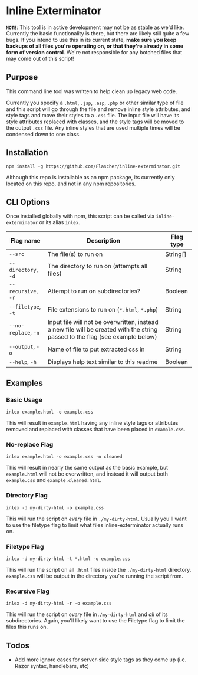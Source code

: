 # Inline Exterminator

**`NOTE`**: This tool is in active development may not be as stable as we'd like.
Currently the basic functionality is there, but there are likely still quite a few bugs.
If you intend to use this in its current state, **make sure you keep backups of all files you're
operating on, or that they're already in some form of version control**. We're not responsible for
any botched files that may come out of this script!

## Purpose

This command line tool was written to help clean up legacy web code.

Currently you specify a `.html`, `.jsp`, `.asp`, `.php` or other similar type of file and this script
will go through the file and remove inline style attributes, and style tags and move their styles
to a `.css` file. The input file will have its style attributes replaced with classes, and the style
tags will be moved to the output `.css` file. Any inline styles that are used multiple times will be
condensed down to one class.

## Installation

`npm install -g https://github.com/Flascher/inline-exterminator.git`

Although this repo is installable as an npm package, its currently only located on this repo, and not
in any npm repositories.

## CLI Options

Once installed globally with npm, this script can be called via `inline-exterminator` or its alias
`inlex`.

| Flag name           | Description                                  | Flag type   |
|---------------------|----------------------------------------------|-------------|
| `--src`             | The file(s) to run on                        | String[]    |
| `--directory`, `-d` | The directory to run on (attempts all files) | String      |
| `--recursive`, `-r` | Attempt to run on subdirectories?            | Boolean     |
| `--filetype`, `-t`  | File extensions to run on (`*.html`, `*.php`)| String      |
| `--no-replace`, `-n`| Input file will not be overwritten, instead a new file will be created with the string passed to the flag (see example below) | String |
| `--output`, `-o`    | Name of file to put extracted css in         | String      |
| `--help`, `-h`      | Displays help text similar to this readme    | Boolean     |

## Examples

### Basic Usage

`inlex example.html -o example.css`

This will result in `example.html` having any inline style tags or attributes removed and replaced
with classes that have been placed in `example.css`.

### No-replace Flag

`inlex example.html -o example.css -n cleaned`

This will result in nearly the same output as the basic example, but `example.html` will not be
overwritten, and instead it will output both `example.css` and `example.cleaned.html`.

### Directory Flag

`inlex -d my-dirty-html -o example.css`

This will run the script on *every* file in `./my-dirty-html`. Usually you'll want to use the filetype
flag to limit what files inline-exterminator actually runs on.

### Filetype Flag

`inlex -d my-dirty-html -t *.html -o example.css`

This will run the script on all `.html` files inside the `./my-dirty-html` directory. `example.css`
will be output in the directory you're running the script from.

### Recursive Flag

`inlex -d my-dirty-html -r -o example.css`

This will run the script on *every* file in`./my-dirty-html` and *all* of its subdirectories. Again,
you'll likely want to use the Filetype flag to limit the files this runs on.

## Todos

* Add more ignore cases for server-side style tags as they come up (i.e. Razor syntax, handlebars, etc)